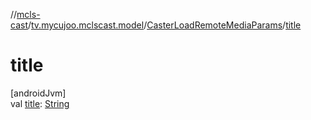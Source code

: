//[mcls-cast](../../../index.md)/[tv.mycujoo.mclscast.model](../index.md)/[CasterLoadRemoteMediaParams](index.md)/[title](title.md)

# title

[androidJvm]\
val [title](title.md): [String](https://kotlinlang.org/api/latest/jvm/stdlib/kotlin/-string/index.html)
